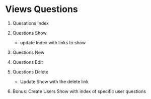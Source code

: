 # Views Questions

1. Quesations Index
2. Questions Show
    - update Index with links to show
3. Questions New
4. Questions Edit
5. Questions Delete
    - Update Show with the delete link

6. Bonus: Create Users Show with index of specific user questions

